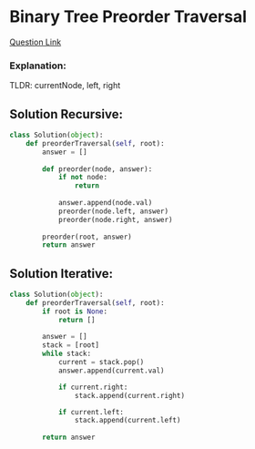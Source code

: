 # Binary Tree Preorder Traversal

[Question Link](https://leetcode.com/explore/learn/card/data-structure-tree/134/traverse-a-tree/928/)  

### Explanation:
TLDR: currentNode, left, right

## Solution Recursive:
```Python
class Solution(object):
    def preorderTraversal(self, root):
        answer = []
        
        def preorder(node, answer):
            if not node:
                return
            
            answer.append(node.val)
            preorder(node.left, answer)
            preorder(node.right, answer)
        
        preorder(root, answer)
        return answer    
```

## Solution Iterative:
```Python
class Solution(object):
    def preorderTraversal(self, root):
        if root is None:
            return []
        
        answer = []
        stack = [root]
        while stack:
            current = stack.pop()
            answer.append(current.val)

            if current.right:
                stack.append(current.right)

            if current.left:
                stack.append(current.left)
        
        return answer
```
